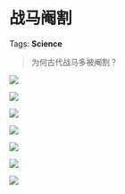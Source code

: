 # 战马阉割

Tags: **Science**

> 为何古代战马多被阉割？



![](https://pic3.zhimg.com/50/v2-98434d92403dc676ac8dbb49a4793002_720w.jpg?source=1940ef5c)  


![](https://pic3.zhimg.com/50/v2-8fc885ca5a539d02cd09e7768cfc20f2_720w.jpg?source=1940ef5c)  


![](https://pic3.zhimg.com/50/v2-e0763c58fdf4d425be9f2ddaa5e63ef7_720w.jpg?source=1940ef5c)  


![](https://pic2.zhimg.com/50/v2-f7d95bc1580963e384e99ae0393c6438_720w.jpg?source=1940ef5c)  


![](https://pic2.zhimg.com/50/v2-cd333fc261d50bcd6091ecd99936cc89_720w.jpg?source=1940ef5c)  


![](https://pic1.zhimg.com/50/v2-1624bf8295864ee899610a4ecfb69e1f_720w.jpg?source=1940ef5c)  


![](https://pic2.zhimg.com/50/v2-3cc0d680a92e55b369208b3dfcc4fca3_720w.jpg?source=1940ef5c)

